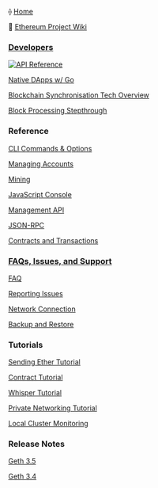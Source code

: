 ⟠ [Home](./Home)

:telescope: [Ethereum Project Wiki](https://github.com/ethereumproject/wiki/wiki)

### [Developers](./home#Developers)

[![API Reference](https://camo.githubusercontent.com/915b7be44ada53c290eb157634330494ebe3e30a/68747470733a2f2f676f646f632e6f72672f6769746875622e636f6d2f676f6c616e672f6764646f3f7374617475732e737667
)](https://godoc.org/github.com/ethereumproject/go-ethereum)

[Native DApps w/ Go](./Native-DApps-in-Go)

[Blockchain Synchronisation Tech Overview](./Blockchain-Synchronisation)

[Block Processing Stepthrough](./Block-Processing)

### Reference

[CLI Commands & Options](./Command-Line-Options)

[Managing Accounts](./Managing-Accounts)

[Mining](./Mining)

[JavaScript Console](./JavaScript-Console)

[Management API](./Management-APIs)

[JSON-RPC](https://github.com/ethereumproject/wiki/wiki/JSON-RPC)

[Contracts and Transactions](./Contracts-and-Transactions)


### [FAQs, Issues, and Support](./home#issues-and-support)

[FAQ](./FAQ)

[Reporting Issues](./Home#reporting)

[Network Connection](./Connecting-to-the-network)

[Backup and Restore](./Backup-And-Restore)


### Tutorials

[Sending Ether Tutorial](./Sending-Ether-Tutorial)

[Contract Tutorial](./Contract-Tutorial)

[Whisper Tutorial](./Whisper-Tutorial)

[Private Networking Tutorial](./Private-Networking-Tutorial)

[Local Cluster Monitoring](./Local-Cluster-Monitoring-Tutorial)


### Release Notes

[Geth 3.5](./Release-3.5.0-Notes)

[Geth 3.4](./Release-3.4.0-Notes)